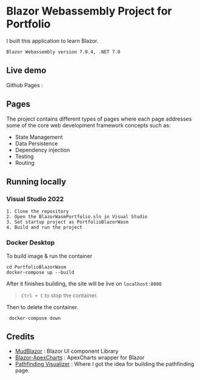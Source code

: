 # Blazor Webassembly Project for Portfolio

I built this application to learn Blazor.

`Blazor Webassembly version 7.0.4, .NET 7.0`

## Live demo

Github Pages : 

## Pages

The project contains different types of pages where each page addresses some of the core web development framework concepts such as:
- State Management 
- Data Persistence 
- Dependency injection
- Testing
- Routing

## Running locally

### Visual Studio 2022

```
1. Clone the repository 
2. Open the BlazorWasmPortfolio.sln in Visual Studio
3. Set startup project as PortfolioBlazorWasm
4. Build and run the project
```

### Docker Desktop

To build image & run the container
  
```shell
cd PortfolioBlazorWasm
docker-compose up --build
```
After it finishes building, the site will be live on `localhost:8080`


>`Ctrl + C` to stop the container.

Then to delete the container.
```shell
 docker-compose down
```

## Credits

- [MudBlazor](https://github.com/MudBlazor/MudBlazor/) : Blazor UI component Library
- [Blazor-ApexCharts](https://github.com/apexcharts/Blazor-ApexCharts) : ApexCharts wrapper for Blazor
- [Pathfinding Visualizer](https://github.com/clementmihailescu/Pathfinding-Visualizer) : Where I got the idea for building the pathfinding page.
